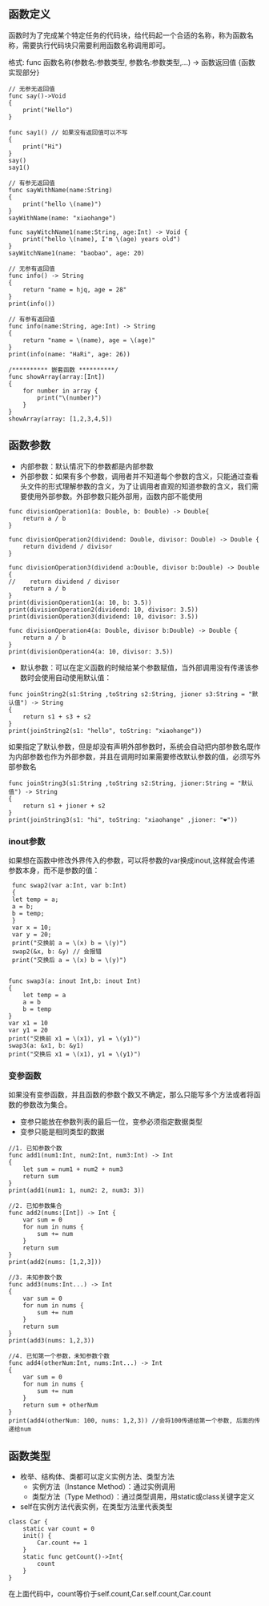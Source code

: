 ## 函数定义

函数时为了完成某个特定任务的代码块，给代码起一个合适的名称，称为函数名称，需要执行代码块只需要利用函数名称调用即可。

格式:
func 函数名称(参数名:参数类型, 参数名:参数类型,...) -> 函数返回值 {函数实现部分}

```
// 无参无返回值
func say()->Void
{
    print("Hello")
}

func say1() // 如果没有返回值可以不写
{
    print("Hi")
}
say()
say1()

// 有参无返回值
func sayWithName(name:String)
{
    print("hello \(name)")
}
sayWithName(name: "xiaohange")

func sayWitchName1(name:String, age:Int) -> Void {
    print("hello \(name), I'm \(age) years old")
}
sayWitchName1(name: "baobao", age: 20)

// 无参有返回值
func info() -> String
{
    return "name = hjq, age = 28"
}
print(info())

// 有参有返回值
func info(name:String, age:Int) -> String
{
    return "name = \(name), age = \(age)"
}
print(info(name: "HaRi", age: 26))

/********** 嵌套函数 **********/
func showArray(array:[Int])
{
    for number in array {
        print("\(number)")
    }
}
showArray(array: [1,2,3,4,5])
```

## 函数参数

* 内部参数：默认情况下的参数都是内部参数
* 外部参数：如果有多个参数，调用者并不知道每个参数的含义，只能通过查看头文件的形式理解参数的含义，为了让调用者直观的知道参数的含义，我们需要使用外部参数。外部参数只能外部用，函数内部不能使用

```
func divisionOperation1(a: Double, b: Double) -> Double{
    return a / b
}

func divisionOperation2(dividend: Double, divisor: Double) -> Double {
    return dividend / divisor
}

func divisionOperation3(dividend a:Double, divisor b:Double) -> Double {
//    return dividend / divisor
    return a / b
}
print(divisionOperation1(a: 10, b: 3.5))
print(divisionOperation2(dividend: 10, divisor: 3.5))
print(divisionOperation3(dividend: 10, divisor: 3.5))

func divisionOperation4(a: Double, divisor b:Double) -> Double {
    return a / b
}
print(divisionOperation4(a: 10, divisor: 3.5))
```

* 默认参数：可以在定义函数的时候给某个参数赋值，当外部调用没有传递该参数时会使用自动使用默认值：

```
func joinString2(s1:String ,toString s2:String, jioner s3:String = "默认值") -> String
{
    return s1 + s3 + s2
}
print(joinString2(s1: "hello", toString: "xiaohange"))
```

如果指定了默认参数，但是却没有声明外部参数时，系统会自动把内部参数名既作为内部参数也作为外部参数，并且在调用时如果需要修改默认参数的值，必须写外部参数名

```
func joinString3(s1:String ,toString s2:String, jioner:String = "默认值") -> String
{
    return s1 + jioner + s2
}
print(joinString3(s1: "hi", toString: "xiaohange" ,jioner: "❤️"))
```

### inout参数

如果想在函数中修改外界传入的参数，可以将参数的var换成inout,这样就会传递参数本身，而不是参数的值：

```
 func swap2(var a:Int, var b:Int)
 {
 let temp = a;
 a = b;
 b = temp;
 }
 var x = 10;
 var y = 20;
 print("交换前 a = \(x) b = \(y)")
 swap2(&x, b: &y) // 会报错
 print("交换后 a = \(x) b = \(y)")


func swap3(a: inout Int,b: inout Int)
{
    let temp = a
    a = b
    b = temp
}
var x1 = 10
var y1 = 20
print("交换前 x1 = \(x1), y1 = \(y1)")
swap3(a: &x1, b: &y1)
print("交换后 x1 = \(x1), y1 = \(y1)")
```

### 变参函数

如果没有变参函数，并且函数的参数个数又不确定，那么只能写多个方法或者将函数的参数改为集合。

* 变参只能放在参数列表的最后一位，变参必须指定数据类型
* 变参只能是相同类型的数据

```
//1. 已知参数个数
func add1(num1:Int, num2:Int, num3:Int) -> Int
{
    let sum = num1 + num2 + num3
    return sum
}
print(add1(num1: 1, num2: 2, num3: 3))

//2. 已知参数集合
func add2(nums:[Int]) -> Int {
    var sum = 0
    for num in nums {
        sum += num
    }
    return sum
}
print(add2(nums: [1,2,3]))

//3. 未知参数个数
func add3(nums:Int...) -> Int
{
    var sum = 0
    for num in nums {
        sum += num
    }
    return sum
}
print(add3(nums: 1,2,3))

//4. 已知第一个参数，未知参数个数
func add4(otherNum:Int, nums:Int...) -> Int
{
    var sum = 0
    for num in nums {
        sum += num
    }
    return sum + otherNum
}
print(add4(otherNum: 100, nums: 1,2,3)) //会将100传递给第一个参数, 后面的传递给num
```

## 函数类型

* 枚举、结构体、类都可以定义实例方法、类型方法
	* 实例方法（Instance Method）：通过实例调用
	* 类型方法（Type Method）：通过类型调用，用static或class关键字定义
* self在实例方法代表实例，在类型方法里代表类型

```
class Car {
    static var count = 0
    init() {
        Car.count += 1
    }
    static func getCount()->Int{
        count
    }
}
```

在上面代码中，count等价于self.count,Car.self.count,Car.count


